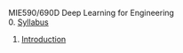 MIE590/690D Deep Learning for Engineering  
0. [Syllabus](https://nbviewer.org/github/chaitragopalappa/MIE590-690D/blob/main/0_Syllabus.ipynb)
1. [Introduction](https://nbviewer.org/github/chaitragopalappa/MIE590-690D/blob/main/1_Intro.ipynb)
